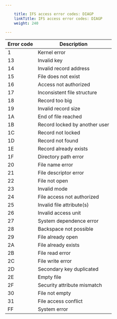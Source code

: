 ```yaml
---

    title: IFS access error codes: DIAGP
    linkTitle: IFS access error codes: DIAGP
    weight: 240

---
```


| Error code  | Description  |
| --- | --- |
| 1  | Kernel error  |
| 13  | Invalid key  |
| 14  | Invalid record address  |
| 15  | File does not exist  |
| 16  | Access not authorized  |
| 17  | Inconsistent file structure  |
| 18  | Record too big  |
| 19  | Invalid record size  |
| 1A  | End of file reached  |
| 1B  | Record locked by another user  |
| 1C  | Record not locked  |
| 1D  | Record not found  |
| 1E  | Record already exists  |
| 1F  | Directory path error  |
| 20  | File name error  |
| 21  | File descriptor error  |
| 22  | File not open  |
| 23  | Invalid mode  |
| 24  | File access not authorized  |
| 25  | Invalid file attribute(s)  |
| 26  | Invalid access unit  |
| 27  | System dependence error  |
| 28  | Backspace not possible  |
| 29  | File already open  |
| 2A  | File already exists  |
| 2B  | File read error  |
| 2C  | File write error  |
| 2D  | Secondary key duplicated  |
| 2E  | Empty file  |
| 2F  | Security attribute mismatch  |
| 30  | File not empty  |
| 31  | File access conflict  |
| FF  | System error  |

